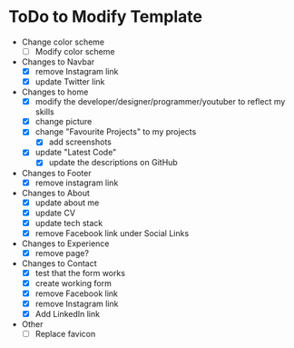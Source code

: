 # ToDo to Modify Template
- Change color scheme
    - [ ] Modify color scheme
- Changes to Navbar
    - [x] remove Instagram link
    - [x] update Twitter link
- Changes to home
    - [x] modify the developer/designer/programmer/youtuber to reflect my skills
    - [x] change picture
    - [x] change "Favourite Projects" to my projects
        - [x] add screenshots
    - [x] update "Latest Code"
        - [x] update the descriptions on GitHub
- Changes to Footer
    - [x] remove instagram link
- Changes to About
    - [x] update about me
    - [x] update CV
    - [x] update tech stack
    - [x] remove Facebook link under Social Links
- Changes to Experience
    - [x] remove page?
- Changes to Contact
    - [x] test that the form works
    - [x] create working form
    - [x] remove Facebook link
    - [x] remove Instagram link
    - [x] Add LinkedIn link
- Other
    - [ ] Replace favicon